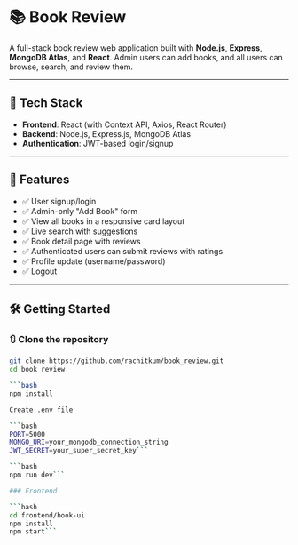 # 📚 Book Review

A full-stack book review web application built with **Node.js**, **Express**, **MongoDB Atlas**, and **React**. Admin users can add books, and all users can browse, search, and review them.

---

## 🔧 Tech Stack

- **Frontend**: React (with Context API, Axios, React Router)
- **Backend**: Node.js, Express.js, MongoDB Atlas
- **Authentication**: JWT-based login/signup

---

## 🚀 Features

- ✅ User signup/login
- ✅ Admin-only "Add Book" form 
- ✅ View all books in a responsive card layout
- ✅ Live search with suggestions
- ✅ Book detail page with reviews
- ✅ Authenticated users can submit reviews with ratings
- ✅ Profile update (username/password)
- ✅ Logout 

---

## 🛠️ Getting Started

### 🔃 Clone the repository

  ```bash
  git clone https://github.com/rachitkum/book_review.git
  cd book_review

  ```bash
  npm install

Create .env file

  ```bash
  PORT=5000
  MONGO_URI=your_mongodb_connection_string
  JWT_SECRET=your_super_secret_key```

  ```bash
  npm run dev```

### Frontend

  ```bash
  cd frontend/book-ui
  npm install
  npm start```

